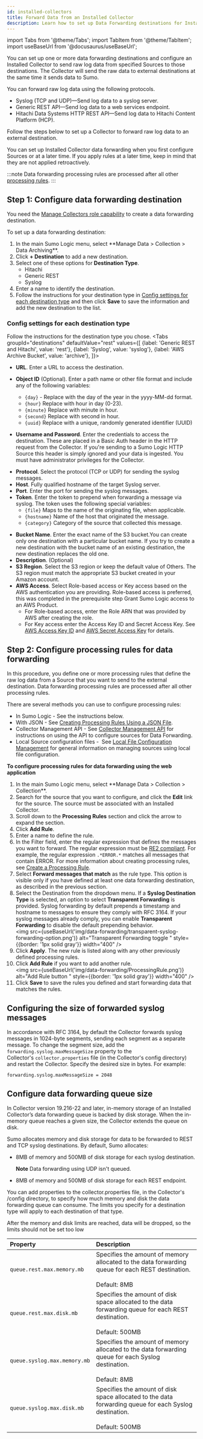 ```yaml
---
id: installed-collectors
title: Forward Data from an Installed Collector
description: Learn how to set up Data Forwarding destinations for Installed Collectors.
---
```

import Tabs from '@theme/Tabs';
import TabItem from '@theme/TabItem';
import useBaseUrl from '@docusaurus/useBaseUrl';

You can set up one or more data forwarding destinations and configure an Installed Collector to send raw log data from specified Sources to those destinations. The Collector will send the raw data to external destinations at the same time it sends data to Sumo.

You can forward raw log data using the following protocols.

* Syslog (TCP and UDP)—Send log data to a syslog server.
* Generic REST API—Send log data to a web services endpoint.
* Hitachi Data Systems HTTP REST API—Send log data to Hitachi Content Platform (HCP).

Follow the steps below to set up a Collector to forward raw log data to an external destination.

You can set up Installed Collector data forwarding when you first configure Sources or at a later time. If you apply rules at a later time, keep in mind that they are not applied retroactively.

:::note
Data forwarding processing rules are processed after all other [processing rules](/docs/send-data/collection/processing-rules).
:::

## Step 1: Configure data forwarding destination

You need the [Manage Collectors role capability](../users-roles/roles/role-capabilities.md) to create a data forwarding destination.

To set up a data forwarding destination:

1. <!--Kanso [**Classic UI**](/docs/get-started/sumo-logic-ui/). Kanso--> In the main Sumo Logic menu, select **Manage Data > Collection > Data Archiving**. <!--Kanso <br/>[**New UI**](/docs/get-started/sumo-logic-ui-new/). In the top menu select **Configuration**, and then under **Data Collection** select **Data Archiving**. You can also click the **Go To...** menu at the top of the screen and select **Data Archiving**. Kanso-->
1. Click **+ Destination** to add a new destination.
1. Select one of these options for **Destination Type**. 
   * Hitachi
   * Generic REST
   * Syslog
1. Enter a name to identify the destination.
1. Follow the instructions for your destination type in [Config settings for each destination type](#config-settings-for-each-destination-type) and then click **Save** to save the information and add the new destination to the list.

### Config settings for each destination type

Follow the instructions for the destination type you chose.
<Tabs
  groupId="destinations"
  defaultValue="rest"
  values={[
    {label: 'Generic REST and Hitachi', value: 'rest'},
    {label: 'Syslog', value: 'syslog'},
    {label: 'AWS Archive Bucket', value: 'archive'},
  ]}>

  <TabItem value="rest">

  * **URL**. Enter a URL to access the destination.
  * **Object ID** (Optional). Enter a path name or other file format and include any of the following variables:
    * `{day}` - Replace with the day of the year in the yyyy-MM-dd format.
    * `{hour}` Replace with hour in day (0-23).
    * `{minute}` Replace with minute in hour.
    * `{second}` Replace with second in hour.
    * `{uuid}` Replace with a unique, randomly generated identifier (UUID)

  * **Username and Password**. Enter the credentials to access the destination. These are placed in a Basic Auth header in the HTTP request from the Collector.  If you're sending to a Sumo Logic HTTP Source this header is simply ignored and your data is ingested. You must have administrator privileges for the Collector.


</TabItem>
<TabItem value="syslog">

* **Protocol**. Select the protocol (TCP or UDP) for sending the syslog messages.
* **Host**. Fully qualified hostname of the target Syslog server.
* **Port**. Enter the port for sending the syslog messages.
* **Token**. Enter the token to prepend when forwarding a message via syslog. The token uses the following special variables:
  * `{file}` Maps to the name of the originating file, when applicable.
  * `{hostname}` Name of the host that originated the message.
  * `{category}` Category of the source that collected this message.

</TabItem>
<TabItem value="archive">

* **Bucket Name**. Enter the exact name of the S3 bucket.You can create only one destination with a particular bucket name. If you try to create a new destination with the bucket name of an existing destination, the new destination replaces the old one.
*  **Description**. (Optional)
* **S3 Region**. Select the S3 region or keep the default value of Others. The S3 region must match the appropriate S3 bucket created in your Amazon account.
* **AWS Access**. Select Role-based access or Key access based on the AWS authentication you are providing. Role-based access is preferred, this was completed in the prerequisite step Grant Sumo Logic access to an AWS Product.
  * For Role-based access, enter the Role ARN that was provided by AWS after creating the role.
  * For Key access enter the Access Key ID and Secret Access Key. See [AWS Access Key ID](http://docs.aws.amazon.com/STS/latest/UsingSTS/UsingTokens.html#RequestWithSTS) and [AWS Secret Access Key](https://aws.amazon.com/iam/) for details.

</TabItem>
</Tabs>


## Step 2: Configure processing rules for data forwarding

In this procedure, you define one or more processing rules that define the raw log data from a Source that you want to send to the external destination. Data forwarding processing rules are processed after all other processing rules.

There are several methods you can use to configure processing rules: 

* In Sumo Logic - See the instructions below.
* With JSON - See [Creating Processing Rules Using a JSON File](/docs/send-data/use-json-configure-sources). 
* Collector Management API - See [Collector Management API](/docs/api/collector-management) for instructions on using the API to configure sources for Data Forwarding.
* Local Source configuration files -  See [Local File Configuration Management](/docs/send-data/use-json-configure-sources/local-configuration-file-management) for general information on managing sources using local file configuration.

**To configure processing rules for data forwarding using the web application**

1. <!--Kanso [**Classic UI**](/docs/get-started/sumo-logic-ui/). Kanso--> In the main Sumo Logic menu, select **Manage Data > Collection > Collection**. <!--Kanso <br/>[**New UI**](/docs/get-started/sumo-logic-ui-new/). In the top menu select **Configuration**, and then under **Data Collection** select **Collection**. You can also click the **Go To...** menu at the top of the screen and select **Collection**. Kanso-->
1. Search for the source that you want to configure, and click the **Edit** link for the source. The source must be associated with an Installed Collector.
1. Scroll down to the **Processing Rules** section and click the arrow to expand the section.
1. Click **Add Rule**.
1. Enter a name to define the rule.
1. In the Filter field, enter the regular expression that defines the messages you want to forward. The regular expression must be [RE2 compliant](https://github.com/google/re2/wiki/Syntax). For example, the regular expression `.*ERROR.*` matches all messages that contain ERROR. For more information about creating processing rules, see [Create a Processing Rule](/docs/send-data/collection/processing-rules/create-processing-rule).
1. Select **Forward messages that match** as the rule type. This option is visible only if you have defined at least one data forwarding destination, as described in the previous section. 
1. Select the Destination from the dropdown menu. If a **Syslog Destination Type** is selected, an option to select **Transparent Forwarding** is provided. Syslog forwarding by default prepends a timestamp and hostname to messages to ensure they comply with RFC 3164. If your syslog messages already comply, you can enable **Transparent Forwarding** to disable the default prepending behavior. <br/><img src={useBaseUrl('img/data-forwarding/transparent-syslog-forwarding-option.png')} alt="Transparent Forwarding toggle " style={{border: '1px solid gray'}} width="400" />
1. Click **Apply**. The new rule is listed along with any other previously defined processing rules.
1. Click **Add Rule** if you want to add another rule. <br/><img src={useBaseUrl('img/data-forwarding/ProcessingRule.png')} alt="Add Rule button " style={{border: '1px solid gray'}} width="400" />
1. Click **Save** to save the rules you defined and start forwarding data that matches the rules.

## Configuring the size of forwarded syslog messages

In accordance with RFC 3164, by default the Collector forwards syslog messages in 1024-byte segments, sending each segment as a separate message. To change the segment size, add the `forwarding.syslog.maxMessageSize` property to the Collector's `collector.properties` file (in the Collector's config directory) and restart the Collector. Specify the desired size in bytes. For example:

```
forwarding.syslog.maxMessageSize = 2048
```

## Configure data forwarding queue size

In Collector version 19.216-22 and later, in-memory storage of an Installed Collector’s data forwarding queue is backed by disk storage. When the in-memory queue reaches a given size, the Collector extends the queue on disk.

Sumo allocates memory and disk storage for data to be forwarded to REST and TCP syslog destinations. By default, Sumo allocates:

* 8MB of memory and 500MB of disk storage for each syslog destination.<br/>

    **Note** Data forwarding using UDP isn't queued.


* 8MB of memory and 500MB of disk storage for each REST endpoint.  

You can add properties to the collector.properties file, in the Collector's /config directory, to specify how much memory and disk the data forwarding queue can consume. The limits you specify for a destination type will apply to each destination of that type.

After the memory and disk limits are reached, data will be dropped, so the limits should not be set too low

| Property | Description |
| :-- | :-- |
| `queue.rest.max.memory.mb` | Specifies the amount of memory allocated to the data forwarding queue for each REST destination.<br/><br/>Default: 8MB |
| `queue.rest.max.disk.mb` | Specifies the amount of disk space allocated to the data forwarding queue for each REST destination.<br/><br/>Default: 500MB |
| `queue.syslog.max.memory.mb` | Specifies the amount of memory allocated to the data forwarding queue for each Syslog destination.<br/><br/>Default: 8MB |
| `queue.syslog.max.disk.mb` | Specifies the amount of disk space allocated to the data forwarding queue for each Syslog destination.<br/><br/>Default: 500MB |
